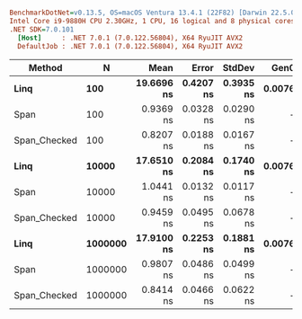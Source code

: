 ``` ini

BenchmarkDotNet=v0.13.5, OS=macOS Ventura 13.4.1 (22F82) [Darwin 22.5.0]
Intel Core i9-9880H CPU 2.30GHz, 1 CPU, 16 logical and 8 physical cores
.NET SDK=7.0.101
  [Host]     : .NET 7.0.1 (7.0.122.56804), X64 RyuJIT AVX2
  DefaultJob : .NET 7.0.1 (7.0.122.56804), X64 RyuJIT AVX2


```
|       Method |       N |       Mean |     Error |    StdDev |   Gen0 | Allocated |
|------------- |-------- |-----------:|----------:|----------:|-------:|----------:|
|         **Linq** |     **100** | **19.6696 ns** | **0.4207 ns** | **0.3935 ns** | **0.0076** |      **64 B** |
|         Span |     100 |  0.9369 ns | 0.0328 ns | 0.0290 ns |      - |         - |
| Span_Checked |     100 |  0.8207 ns | 0.0188 ns | 0.0167 ns |      - |         - |
|         **Linq** |   **10000** | **17.6510 ns** | **0.2084 ns** | **0.1740 ns** | **0.0076** |      **64 B** |
|         Span |   10000 |  1.0441 ns | 0.0132 ns | 0.0117 ns |      - |         - |
| Span_Checked |   10000 |  0.9459 ns | 0.0495 ns | 0.0678 ns |      - |         - |
|         **Linq** | **1000000** | **17.9100 ns** | **0.2253 ns** | **0.1881 ns** | **0.0076** |      **64 B** |
|         Span | 1000000 |  0.9807 ns | 0.0486 ns | 0.0499 ns |      - |         - |
| Span_Checked | 1000000 |  0.8414 ns | 0.0466 ns | 0.0622 ns |      - |         - |
